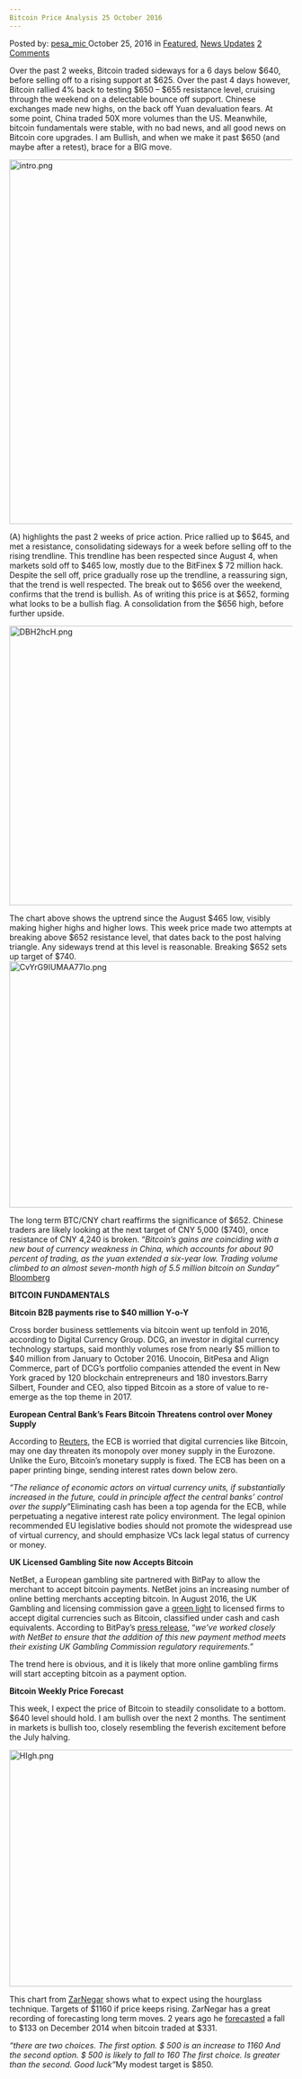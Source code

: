 ```yaml
---
Bitcoin Price Analysis 25 October 2016
---
```

<article class="post-listing post-16133 post type-post status-publish format-standard has-post-thumbnail hentry  tag-3336 tag-2528 tag-analysis tag-bitcoin tag-october tag-price">
    <div class="post-inner">
        <span>Posted by: <a href="https://www.deepdotweb.com/author/pesa_mic/" title="">pesa_mic </a></span>
    <span>October 25, 2016</span>
    <span>in <a href="https://www.deepdotweb.com/category/deepdot-news/" rel="category tag">Featured</a>, <a href="https://www.deepdotweb.com/category/news-updates/" rel="category tag">News Updates</a></span>
    <span><a href="https://www.deepdotweb.com/2016/10/25/bitcoin-price-analysis-25-october-2016/#comments">2 Comments</a></span>
    </p>
    <div class="clear"></div>
    <div class="entry">
    <p>Over the past 2 weeks, Bitcoin traded sideways for a 6 days below $640, before selling off to a rising support at $625. Over the past 4 days however, Bitcoin rallied 4% back to testing $650 &#8211; $655 resistance level, cruising through the weekend on a delectable bounce off support. Chinese exchanges made new highs, on the back off Yuan devaluation fears. At some point, China traded 50X more volumes than the US. Meanwhile, bitcoin fundamentals were stable, with no bad news, and all good news on Bitcoin core upgrades. I am Bullish, and when we make it past $650 (and maybe after a retest), brace for a BIG move.</p>
    <p><img class="wp-image-16134 aligncenter" src="/imgs/2016/10/intro-png.png" alt="intro.png" width="919" height="648" srcset="/imgs/2016/10/intro-png.png 1214w, /imgs/2016/10/intro-png-300x212.png 300w, /imgs/2016/10/intro-png-1024x722.png 1024w" sizes="(max-width: 919px) 100vw, 919px"/></p>
    <p>(A) highlights the past 2 weeks of price action. Price rallied up to $645, and met a resistance, consolidating sideways for a week before selling off to the rising trendline. This trendline has been respected since August 4, when markets sold off to $465 low, mostly due to the BitFinex $ 72 million hack. Despite the sell off, price gradually rose up the trendline, a reassuring sign, that the trend is well respected. The break out to $656 over the weekend, confirms that the trend is bullish. As of writing this price is at $652, forming what looks to be a bullish flag. A consolidation from the $656 high, before further upside.</p>
    <p><img class="wp-image-16135 aligncenter" src="/imgs/2016/10/dbh2hch-png.png" alt="DBH2hcH.png" width="824" height="497" srcset="/imgs/2016/10/dbh2hch-png.png 1503w, /imgs/2016/10/dbh2hch-png-300x181.png 300w, /imgs/2016/10/dbh2hch-png-1024x618.png 1024w" sizes="(max-width: 824px) 100vw, 824px"/></p>
    <p>The chart above shows the uptrend since the August $465 low, visibly making higher highs and higher lows. This week price made two attempts at breaking above $652 resistance level, that dates back to the post halving triangle. Any sideways trend at this level is reasonable. Breaking $652 sets up target of $740. <img class="wp-image-16136 aligncenter" src="/imgs/2016/10/cvyrg9iumaa77io-png.png" alt="CvYrG9IUMAA77Io.png" width="778" height="438" srcset="/imgs/2016/10/cvyrg9iumaa77io-png.png 1200w, /imgs/2016/10/cvyrg9iumaa77io-png-300x169.png 300w, /imgs/2016/10/cvyrg9iumaa77io-png-1024x577.png 1024w" sizes="(max-width: 778px) 100vw, 778px"/></p>
    <p>The long term BTC/CNY chart reaffirms the significance of $652. Chinese traders are likely looking at the next target of CNY 5,000 ($740), once resistance of CNY 4,240 is broken. “<em>Bitcoin’s gains are coinciding with a new bout of currency weakness in China, which accounts for about 90 percent of trading, as the yuan extended a six-year low. Trading volume climbed to an almost seven-month high of 5.5 million bitcoin on Sunday” </em><a href="http://www.bloomberg.com/news/articles/2016-10-24/bitcoin-jumps-to-three-month-high-as-yuan-weakness-fuels-buying">Bloomberg</a></p>
    <p><strong>BITCOIN FUNDAMENTALS</strong></p>
    <p><strong>Bitcoin B2B payments rise to $40 million Y-o-Y</strong></p>
    <p>Cross border business settlements via bitcoin went up tenfold in 2016, according to Digital Currency Group. DCG, an investor in digital currency technology startups, said monthly volumes rose from nearly $5 million to $40 million from January to October 2016. Unocoin, BitPesa and Align Commerce, part of DCG’s portfolio companies attended the event in New York graced by 120 blockchain entrepreneurs and 180 investors.Barry Silbert, Founder and CEO, also tipped Bitcoin as a store of value to re-emerge as the top theme in 2017.</p>
    <p><strong>European Central Bank&#8217;s Fears Bitcoin Threatens control over Money Supply</strong></p>
    <p>According to <a href="http://www.reuters.com/article/us-ecb-bitcoin-eu-idUSKCN12I1HC">Reuters</a>, the ECB is worried that digital currencies like Bitcoin, may one day threaten its monopoly over money supply in the Eurozone. Unlike the Euro, Bitcoin’s monetary supply is fixed. The ECB has been on a paper printing binge, sending interest rates down below zero.</p>
    <p><em>&#8220;The reliance of economic actors on virtual currency units, if substantially increased in the future, could in principle affect the central banks’ control over the supply”</em>Eliminating cash has been a top agenda for the ECB, while perpetuating a negative interest rate policy environment. The legal opinion recommended EU legislative bodies should not promote the widespread use of virtual currency, and should emphasize VCs lack legal status of currency or money.</p>
    <p><strong>UK Licensed Gambling Site now Accepts Bitcoin</strong></p>
    <p>NetBet, a European gambling site partnered with BitPay to allow the merchant to accept bitcoin payments. NetBet joins an increasing number of online betting merchants accepting bitcoin. In August 2016, the UK Gambling and licensing commission gave a <a href="http://calvinayre.com/2016/08/03/business/uk-gambling-commission-okays-bitcoin-online-licensees/">green light</a> to licensed firms to accept digital currencies such as Bitcoin, classified under cash and cash equivalents. According to BitPay’s <a href="https://blog.bitpay.com/netbet-accepts-bitcoin/">press release</a>, “<em>we&#8217;ve worked closely with NetBet to ensure that the addition of this new payment method meets their existing UK Gambling Commission regulatory requirements.”</em></p>
    <p>The trend here is obvious, and it is likely that more online gambling firms will start accepting bitcoin as a payment option.</p>
    <p><strong>Bitcoin Weekly Price Forecast</strong></p>
    <p>This week, I expect the price of Bitcoin to steadily consolidate to a bottom. $640 level should hold. I am bullish over the next 2 months. The sentiment in markets is bullish too, closely resembling the feverish excitement before the July halving.</p>
    <p><img class="wp-image-16137 aligncenter" src="/imgs/2016/10/high-png.png" alt="HIgh.png" width="906" height="421" srcset="/imgs/2016/10/high-png.png 1160w, /imgs/2016/10/high-png-300x139.png 300w, /imgs/2016/10/high-png-1024x476.png 1024w, /imgs/2016/10/high-png-272x125.png 272w" sizes="(max-width: 906px) 100vw, 906px"/></p>
    <p>This chart from <a href="https://www.tradingview.com/u/ZarNegar/">ZarNegar</a> shows what to expect using the hourglass technique. Targets of $1160 if price keeps rising. ZarNegar has a great recording of forecasting long term moves. 2 years ago he <a href="https://www.tradingview.com/chart/BTCUSD/MW7ZZW0C-BTC-is-Falling/">forecasted</a> a fall to $133 on December 2014 when bitcoin traded at $331.</p>
    <p><em>“there are two choices. The first option. $ 500 is an increase to 1160 And the second option. $ 500 is likely to fall to 160 The first choice. Is greater than the second. Good luck”</em>My modest target is $850.</p>
    </div>
    <span style="display:none"><a href="https://www.deepdotweb.com/tag/2016/" rel="tag">2016</a> <a href="https://www.deepdotweb.com/tag/25/" rel="tag">25</a> <a href="https://www.deepdotweb.com/tag/analysis/" rel="tag">analysis</a> <a href="https://www.deepdotweb.com/tag/bitcoin/" rel="tag">bitcoin</a> <a href="https://www.deepdotweb.com/tag/october/" rel="tag">october</a> <a href="https://www.deepdotweb.com/tag/price/" rel="tag">price</a></span> <span style="display:none" class="updated">2016-10-25</span>
    <div style="display:none" class="vcard author" itemprop="author" itemscope itemtype="http://schema.org/Person"><strong class="fn" itemprop="name"><a href="https://www.deepdotweb.com/author/pesa_mic/" title="Posts by pesa_mic" rel="author">pesa_mic</a></strong></div>
    </div>
</article>

